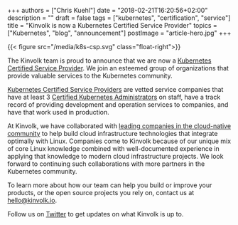 +++
authors = ["Chris Kuehl"]
date = "2018-02-21T16:20:56+02:00"
description = ""
draft = false
tags = ["kubernetes", "certification", "service"]
title = "Kinvolk is now a Kubernetes Certified Service Provider"
topics = ["Kubernetes", "blog", "announcement"]
postImage =  "article-hero.jpg"
+++

{{< figure src="/media/k8s-csp.svg" class="float-right">}}

The Kinvolk team is proud to announce that we are now a [Kubernetes Certified Service Provider](https://kubernetes.io/partners/#kcsp). We join an esteemed group of organizations that provide valuable services to the Kubernetes community.

[Kubernetes Certified Service Providers](https://www.cncf.io/certification/kcsp/) are vetted service companies that have at least 3 [Certified Kubernetes Administrators](https://www.cncf.io/certification/expert/) on staff, have a track record of providing development and operation services to companies, and have that work used in production.

At Kinvolk, we have collaborated with [leading companies in the cloud-native community](https://kinvolk.io/about/#clients) to help build cloud infrastructure technologies that integrate optimally with Linux. Companies come to Kinvolk because of our unique mix of core Linux knowledge combined with well-documented experience in applying that knowledge to modern cloud infrastructure projects. We look forward to continuing such collaborations with more partners in the Kubernetes community.

To learn more about how our team can help you build or improve your products, or the open source projects you rely on, contact us at [hello@kinvolk.io](mailto:hello@kinvolk.io).

Follow us on [Twitter](https://twitter.com/kinvolkio) to get updates on what Kinvolk is up to.
